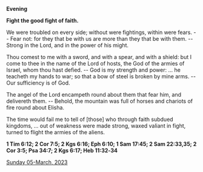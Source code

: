 **Evening**

**Fight the good fight of faith.**
 
We were troubled on every side; without were fightings, within were fears. -- Fear not: for they that be with us are more than they that be with them. -- Strong in the Lord, and in the power of his might.
 
Thou comest to me with a sword, and with a spear, and with a shield: but I come to thee in the name of the Lord of hosts, the God of the armies of Israel, whom thou hast defied. -- God is my strength and power: ... he teacheth my hands to war; so that a bow of steel is broken by mine arms. -- Our sufficiency is of God.
 
The angel of the Lord encampeth round about them that fear him, and delivereth them. -- Behold, the mountain was full of horses and chariots of fire round about Elisha.
 
The time would fail me to tell of [those] who through faith subdued kingdoms, ... out of weakness were made strong, waxed valiant in fight, turned to flight the armies of the aliens.  

**1 Tim 6:12; 2 Cor 7:5; 2 Kgs 6:16; Eph 6:10; 1 Sam 17:45; 2 Sam 22:33,35; 2 Cor 3:5; Psa 34:7; 2 Kgs 6:17; Heb 11:32‑34**

[Sunday 05-March, 2023](https://t.me/daily_light)
